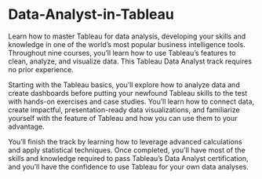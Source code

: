 # Data-Analyst-in-Tableau

Learn how to master Tableau for data analysis, developing your skills and knowledge in one of the world’s most popular business intelligence tools. Throughout nine courses, you’ll learn how to use Tableau’s features to clean, analyze, and visualize data. This Tableau Data Analyst track requires no prior experience.

Starting with the Tableau basics, you’ll explore how to analyze data and create dashboards before putting your newfound Tableau skills to the test with hands-on exercises and case studies. You’ll learn how to connect data, create impactful, presentation-ready data visualizations, and familiarize yourself with the feature of Tableau and how you can use them to your advantage.

You’ll finish the track by learning how to leverage advanced calculations and apply statistical techniques. Once completed, you'll have most of the skills and knowledge required to pass Tableau’s Data Analyst certification, and you’ll have the confidence to use Tableau for your own data analyses.
